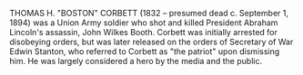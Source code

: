 THOMAS H. "BOSTON" CORBETT (1832 – presumed dead c. September 1, 1894) was a Union Army soldier who shot and killed President Abraham Lincoln's assassin, John Wilkes Booth. Corbett was initially arrested for disobeying orders, but was later released on the orders of Secretary of War Edwin Stanton, who referred to Corbett as "the patriot" upon dismissing him. He was largely considered a hero by the media and the public.
